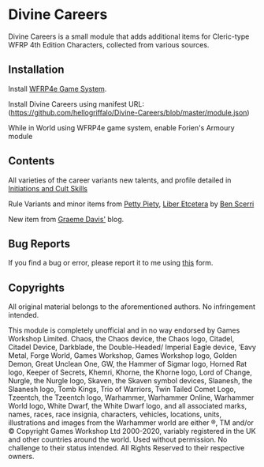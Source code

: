 # Divine Careers

Divine Careers is a small module that adds additional items for Cleric-type WFRP 4th Edition Characters, collected from various sources.

## Installation

Install [WFRP4e Game System](https://github.com/CatoThe1stElder/WFRP-4th-Edition-FoundryVTT).

Install Divine Careers using manifest URL: (https://github.com/hellogriffalo/Divine-Careers/blob/master/module.json)

While in World using WFRP4e game system, enable Forien's Armoury module

## Contents

All varieties of the career variants new talents, and profile detailed in [Initiations and Cult Skills](https://www.dropbox.com/s/qh6xqy67axqdtwa/Initiations%20and%20Cult%20Skills.pdf?dl=0)

Rule Variants and minor items from [Petty Piety](https://redworldpress.itch.io/le-petty-piety), [Liber Etcetera](https://liberetc.blogspot.com/) by [Ben Scerri](https://twitter.com/ben_scerri)

New item from [Graeme Davis'](https://graemedavis.wordpress.com/2020/06/29/let-us-bling-a-ring-for-clerics/) blog.

## Bug Reports
If you find a bug or error, please report it to me using [this](https://forms.gle/dETt2XqjLQpqCTDK9) form.

## Copyrights
All original material belongs to the aforementioned authors. No infringement intended. 

This module is completely unofficial and in no way endorsed by Games Workshop Limited. Chaos, the Chaos device, the Chaos logo, Citadel, Citadel Device, Darkblade, the Double-Headed/ Imperial Eagle device, ‘Eavy Metal, Forge World, Games Workshop, Games Workshop logo, Golden Demon, Great Unclean One, GW, the Hammer of Sigmar logo, Horned Rat logo, Keeper of Secrets, Khemri, Khorne, the Khorne logo, Lord of Change, Nurgle, the Nurgle logo, Skaven, the Skaven symbol devices, Slaanesh, the Slaanesh logo, Tomb Kings, Trio of Warriors, Twin Tailed Comet Logo, Tzeentch, the Tzeentch logo, Warhammer, Warhammer Online, Warhammer
World logo, White Dwarf, the White Dwarf logo, and all associated marks, names, races, race insignia, characters, vehicles, locations, units, illustrations and images from the Warhammer world are either ®, TM and/or © Copyright Games Workshop Ltd 2000-2020, variably registered in the UK and other countries around the world.
Used without permission. No challenge to their status intended.
All Rights Reserved to their respective owners.